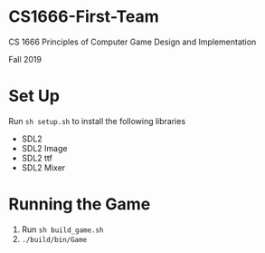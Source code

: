 # CS1666-First-Team

CS 1666 Principles of Computer Game Design and Implementation

Fall 2019

# Set Up
Run `sh setup.sh` to install the following libraries
* SDL2
* SDL2 Image
* SDL2 ttf
* SDL2 Mixer
# Running the Game
1. Run `sh build_game.sh`
2. `./build/bin/Game`
